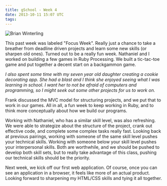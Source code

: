 ```yaml
---
title: gSchool - Week 4
date: 2013-10-11 15:07 UTC
tags:
---
```


![Brian Winterling](http://www.gravatar.com/avatar/d6cf7193827cd231b16b02884a459046.png "Brian")

This past week was labeled "Focus Week".  Really just a chance to take a breather from deadline driven projects and learn some new skills (or sharpen old ones).  Turned out to be a really fun week.  Nathaniel and I worked on building a few games in Ruby Processing.  We built a tic-tac-toe game and put together a decent start on a backgammon game.

*I also spent some time with my seven year old daughter creating a cookie decorating app.  She had a blast and I think she enjoyed seeing what I was learning in school.  I want her to not be afraid of computers and programming, so I might seek out some other projects for us to work on.*

Frank discussed the MVC model for structuring projects, and we put that to work in our games.  All in all, a fun week to keep working in Ruby, and to think more conceptually about how we build our programs.

Working with Nathaniel, who has a similar skill level, was also refreshing. We were able to strategize about the structure of the project, crank out effective code, and complete some complex tasks really fast.  Looking back at previous pairings, working with someone of the same skill level pushes your technical skills.  Working with someone below your skill level pushes your interpersonal skills.  Both are worthwhile, and we should be pushed to develop both skill sets,  but to really take advantage of this class, pushing our technical skills should be the priority.

Next week, we kick off our first web application.  Of course, once you can see an application in a browser, it feels like more of an actual product.  Looking forward to sharpening my HTML/CSS skills and tying it all together.
